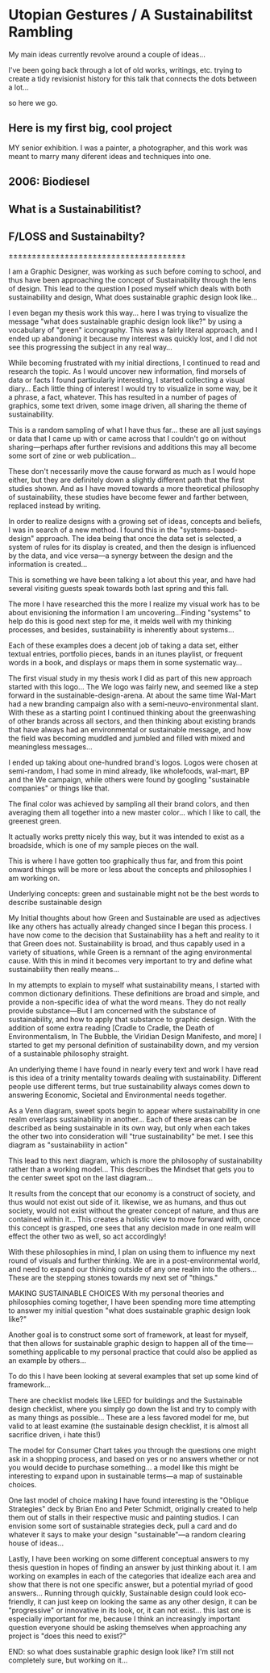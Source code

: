 # Utopian Gestures / A Sustainabilitst Rambling

My main ideas currently revolve around a couple of ideas...

I've been going back through a lot of old works, writings, etc. trying to create a tidy revisionist history for this talk that connects the dots between a lot...

so here we go.

## Here is my first big, cool project

MY senior exhibition. I was a painter, a photographer, and this work was meant to marry many diferent ideas and techniques into one.

## 2006: Biodiesel

## What is a Sustainabilitist?

## F/LOSS and Sustainabilty?

±±±±±±±±±±±±±±±±±±±±±±±±±±±±±±±±±±±±±±

I am a Graphic Designer, was working as such before coming to school, and thus have been approaching the concept of Sustainability through the lens of design. This lead to the question I posed myself which deals with both sustainability and design, What does sustainable graphic design look like…

I even began my thesis work this way… here I was trying to visualize the message "what does sustainable graphic design look like?" by using a vocabulary of "green" iconography. This was a fairly literal approach, and I ended up abandoning it because my interest was quickly lost, and I did not see this progressing the subject in any real way…

While becoming frustrated with my initial directions, I continued to read and research the topic. As I would uncover new information, find morsels of data or facts I found particularly interesting, I started collecting a visual diary… Each little thing of interest I would try to visualize in some way, be it a phrase, a fact, whatever. This has resulted in a number of pages of graphics, some text driven, some image driven, all sharing the theme of sustainability.

This is a random sampling of what I have thus far… these are all just sayings or data that I came up with or came across that I couldn't go on without sharing—perhaps after further revisions and additions this may all become some sort of zine or web publication…

These don't necessarily move the cause forward as much as I would hope either, but they are definitely down a slightly different path that the first studies shown. And as I have moved towards a more theoretical philosophy of sustainability, these studies have become fewer and farther between, replaced instead by writing.

In order to realize designs with a growing set of ideas, concepts and beliefs, I was in search of a new method. I found this in the "systems-based-design" approach. The idea being that once the data set is selected, a system of rules for its display is created, and then the design is influenced by the data, and vice versa—a synergy between the design and the information is created…

This is something we have been talking a lot about this year, and have had several visiting guests speak towards both last spring and this fall.

The more I have researched this the more I realize my visual work has to be about envisioning the information I am uncovering…Finding "systems" to help do this is good next step for me, it melds well with my thinking processes, and besides, sustainability is inherently about systems…

Each of these examples does a decent job of taking a data set, either textual entries, portfolio pieces, bands in an itunes playlist, or frequent words in a book, and displays or maps them in some systematic way…

The first visual study in my thesis work I did as part of this new approach started with this logo… The We logo was fairly new, and seemed like a step forward in the sustainable-design-arena. At about the same time Wal-Mart had a new branding campaign also with a semi-neuvo-environmental slant. With these as a starting point I continued thinking about the greenwashing of other brands across all sectors, and then thinking about existing brands that have always had an environmental or sustainable message, and how the field was becoming muddled and jumbled and filled with mixed and meaningless messages…

I ended up taking about one-hundred brand's logos. Logos were chosen at semi-random, I had some in mind already, like wholefoods, wal-mart, BP and the We campaign, while others were found by googling "sustainable companies" or things like that.

The final color was achieved by sampling all their brand colors, and then averaging them all together into a new master color… which I like to call, the greenest green.

It actually works pretty nicely this way, but it was intended to exist as a broadside, which is one of my sample pieces on the wall.

This is where I have gotten too graphically thus far, and from this point onward things will be more or less about the concepts and philosophies I am working on.

Underlying concepts: green and sustainable might not be the best words to describe sustainable design

My Initial thoughts about how Green and Sustainable are used as adjectives like any others has actually already changed since I began this process. I have now come to the decision that Sustainability has a heft and reality to it that Green does not. Sustainability is broad, and thus capably used in a variety of situations, while Green is a remnant of the aging environmental cause. With this in mind it becomes very important to try and define what sustainability then really means…

In my attempts to explain to myself what sustainability means, I started with common dictionary definitions. These definitions are broad and simple, and provide a non-specific idea of what the word means. They do not really provide substance—But I am concerned with the substance of sustainability, and how to apply that substance to graphic design. With the addition of some extra reading [Cradle to Cradle, the Death of Environmentalism, In The Bubble, the Viridian Design Manifesto, and more] I started to get my personal definition of sustainability down, and my version of a sustainable philosophy straight.

An underlying theme I have found in nearly every text and work I have read is this idea of a trinity mentality towards dealing with sustainability. Different people use different terms, but true sustainability always comes down to answering Economic, Societal and Environmental needs together.

As a Venn diagram, sweet spots begin to appear where sustainability in one realm overlaps sustainability in another… Each of these areas can be described as being sustainable in its own way, but only when each takes the other two into consideration will "true sustainability" be met. I see this diagram as "sustainability in action"

This lead to this next diagram, which is more the philosophy of sustainability rather than a working model… This describes the Mindset that gets you to the center sweet spot on the last diagram…

It results from the concept that our economy is a construct of society, and thus would not exist out side of it. likewise, we as humans, and thus out society, would not exist without the greater concept of nature, and thus are contained within it… This creates a holistic view to move forward with, once this concept is grasped, one sees that any decision made in one realm will effect the other two as well, so act accordingly!

With these philosophies in mind, I plan on using them to influence my next round of visuals and further thinking. We are in a post-environmental world, and need to expand our thinking outside of any one realm into the others… These are the stepping stones towards my next set of "things."

MAKING SUSTAINABLE CHOICES
With my personal theories and philosophies coming together, I have been spending more time attempting to answer my initial question "what does sustainable graphic design look like?"

Another goal is to construct some sort of framework, at least for myself, that then allows for sustainable graphic design to happen all of the time—something applicable to my personal practice that could also be applied as an example by others…

To do this I have been looking at several examples that set up some kind of framework…

There are checklist models like LEED for buildings and the Sustainable design checklist, where you simply go down the list and try to comply with as many things as possible… These are a less favored model for me, but valid to at least examine (the sustainable design checklist, it is almost all sacrifice driven, i hate this!)

The model for Consumer Chart takes you through the questions one might ask in a shopping process, and based on yes or no answers whether or not you would decide to purchase something… a model like this might be interesting to expand upon in sustainable terms—a map of sustainable choices.

One last model of choice making I have found interesting is the "Oblique Strategies" deck by Brian Eno and Peter Schmidt, originally created to help them out of stalls in their respective music and painting studios. I can envision some sort of sustainable strategies deck, pull a card and do whatever it says to make your design "sustainable"—a random clearing house of ideas…

Lastly, I have been working on some different conceptual answers to my thesis question in hopes of finding an answer by just thinking about it. I am working on examples in each of the categories that idealize each area and show that there is not one specific answer, but a potential myriad of good answers… Running through quickly, Sustainable design could look eco-friendly, it can just keep on looking the same as any other design, it can be "progressive" or innovative in its look, or, it can not exist… this last one is especially important for me, because I think an increasingly important question everyone should be asking themselves when approaching any project is "does this need to exist?"

END: so what does sustainable graphic design look like? I'm still not completely sure, but working on it…
